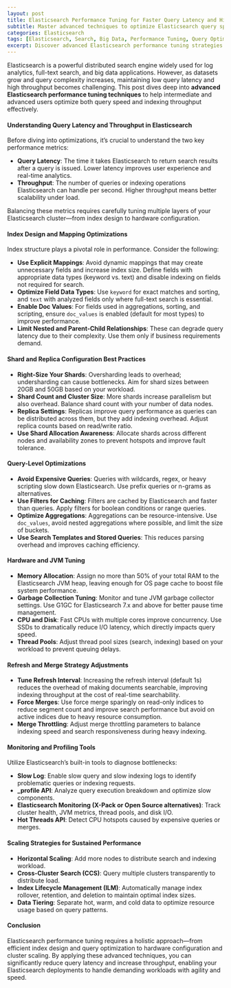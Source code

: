 ```yaml
---
layout: post
title: Elasticsearch Performance Tuning for Faster Query Latency and Higher Throughput
subtitle: Master advanced techniques to optimize Elasticsearch query speed and maximize indexing throughput
categories: Elasticsearch
tags: [Elasticsearch, Search, Big Data, Performance Tuning, Query Optimization, Scalability]
excerpt: Discover advanced Elasticsearch performance tuning strategies to reduce query latency and boost throughput for scalable, high-speed search applications.
---
```

Elasticsearch is a powerful distributed search engine widely used for log analytics, full-text search, and big data applications. However, as datasets grow and query complexity increases, maintaining low query latency and high throughput becomes challenging. This post dives deep into **advanced Elasticsearch performance tuning techniques** to help intermediate and advanced users optimize both query speed and indexing throughput effectively.

#### Understanding Query Latency and Throughput in Elasticsearch

Before diving into optimizations, it’s crucial to understand the two key performance metrics:

- **Query Latency**: The time it takes Elasticsearch to return search results after a query is issued. Lower latency improves user experience and real-time analytics.
- **Throughput**: The number of queries or indexing operations Elasticsearch can handle per second. Higher throughput means better scalability under load.

Balancing these metrics requires carefully tuning multiple layers of your Elasticsearch cluster—from index design to hardware configuration.

#### Index Design and Mapping Optimizations

Index structure plays a pivotal role in performance. Consider the following:

- **Use Explicit Mappings**: Avoid dynamic mappings that may create unnecessary fields and increase index size. Define fields with appropriate data types (keyword vs. text) and disable indexing on fields not required for search.
- **Optimize Field Data Types**: Use `keyword` for exact matches and sorting, and `text` with analyzed fields only where full-text search is essential.
- **Enable Doc Values**: For fields used in aggregations, sorting, and scripting, ensure `doc_values` is enabled (default for most types) to improve performance.
- **Limit Nested and Parent-Child Relationships**: These can degrade query latency due to their complexity. Use them only if business requirements demand.

#### Shard and Replica Configuration Best Practices

- **Right-Size Your Shards**: Oversharding leads to overhead; undersharding can cause bottlenecks. Aim for shard sizes between 20GB and 50GB based on your workload.
- **Shard Count and Cluster Size**: More shards increase parallelism but also overhead. Balance shard count with your number of data nodes.
- **Replica Settings**: Replicas improve query performance as queries can be distributed across them, but they add indexing overhead. Adjust replica counts based on read/write ratio.
- **Use Shard Allocation Awareness**: Allocate shards across different nodes and availability zones to prevent hotspots and improve fault tolerance.

#### Query-Level Optimizations

- **Avoid Expensive Queries**: Queries with wildcards, regex, or heavy scripting slow down Elasticsearch. Use prefix queries or n-grams as alternatives.
- **Use Filters for Caching**: Filters are cached by Elasticsearch and faster than queries. Apply filters for boolean conditions or range queries.
- **Optimize Aggregations**: Aggregations can be resource-intensive. Use `doc_values`, avoid nested aggregations where possible, and limit the size of buckets.
- **Use Search Templates and Stored Queries**: This reduces parsing overhead and improves caching efficiency.

#### Hardware and JVM Tuning

- **Memory Allocation**: Assign no more than 50% of your total RAM to the Elasticsearch JVM heap, leaving enough for OS page cache to boost file system performance.
- **Garbage Collection Tuning**: Monitor and tune JVM garbage collector settings. Use G1GC for Elasticsearch 7.x and above for better pause time management.
- **CPU and Disk**: Fast CPUs with multiple cores improve concurrency. Use SSDs to dramatically reduce I/O latency, which directly impacts query speed.
- **Thread Pools**: Adjust thread pool sizes (search, indexing) based on your workload to prevent queuing delays.

#### Refresh and Merge Strategy Adjustments

- **Tune Refresh Interval**: Increasing the refresh interval (default 1s) reduces the overhead of making documents searchable, improving indexing throughput at the cost of real-time searchability.
- **Force Merges**: Use force merge sparingly on read-only indices to reduce segment count and improve search performance but avoid on active indices due to heavy resource consumption.
- **Merge Throttling**: Adjust merge throttling parameters to balance indexing speed and search responsiveness during heavy indexing.

#### Monitoring and Profiling Tools

Utilize Elasticsearch’s built-in tools to diagnose bottlenecks:

- **Slow Log**: Enable slow query and slow indexing logs to identify problematic queries or indexing requests.
- **_profile API**: Analyze query execution breakdown and optimize slow components.
- **Elasticsearch Monitoring (X-Pack or Open Source alternatives)**: Track cluster health, JVM metrics, thread pools, and disk I/O.
- **Hot Threads API**: Detect CPU hotspots caused by expensive queries or merges.

#### Scaling Strategies for Sustained Performance

- **Horizontal Scaling**: Add more nodes to distribute search and indexing workload.
- **Cross-Cluster Search (CCS)**: Query multiple clusters transparently to distribute load.
- **Index Lifecycle Management (ILM)**: Automatically manage index rollover, retention, and deletion to maintain optimal index sizes.
- **Data Tiering**: Separate hot, warm, and cold data to optimize resource usage based on query patterns.

#### Conclusion

Elasticsearch performance tuning requires a holistic approach—from efficient index design and query optimization to hardware configuration and cluster scaling. By applying these advanced techniques, you can significantly reduce query latency and increase throughput, enabling your Elasticsearch deployments to handle demanding workloads with agility and speed.


